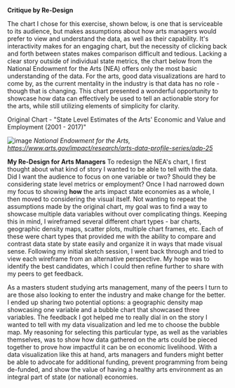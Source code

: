 **Critique by Re-Design**

The chart I chose for this exercise, shown below, is one that is serviceable to its audience, but makes assumptions about how arts managers would prefer to view and understand the data, as well as their capability. It's interactivity makes for an engaging chart, but the necessity of clicking back and forth between states makes comparison difficult and tedious. Lacking a clear story outside of individual state metrics, the chart below from the National Endowment for the Arts (NEA) offers only the most basic understanding of the data. For the arts, good data visualizations are hard to come by, as the current mentality in the industry is that data has no role - though that is changing. This chart presented a wonderful opportunity to showcase how data can effectively be used to tell an actionable story for the arts, while still utilizing elements of simplicity for clarity.

Original Chart - "State Level Estimates of the Arts' Economic and Value and Employment (2001 - 2017)"

![image](2020-11-15(2).PNG)
*National Endowment for the Arts, https://www.arts.gov/impact/research/arts-data-profile-series/adp-25*

**My Re-Design for Arts Managers**
To redesign the NEA's chart, I first thought about what kind of story I wanted to be able to tell with the data. Did I want the audience to focus on one variable or two? Should they be considering state level metrics or employment? Once I had narrowed down my focus to showing **how** the arts impact state economies as a whole, I then moved to considering the visual itself. Not wanting to repeat the assumptions made by the original chart, my goal was to find a way to showcase multiple data variables without over complicating things. Keeping this in mind, I wireframed several different chart types - bar charts, geographic density maps, scatter plots, multiple chart frames, etc. Each of these were chart types that provided me with the ability to compare and contrast data state by state easily and organize it in ways that made visual sense. Following my initial sketch session, I went back through and tried to view each wireframe from an alternative perspective. My hope was to identify the best candidates, which I could then refine further to share with my peers to get feedback. 

As a masters student studying arts management, many of the peers I turn to are those also looking to enter the industry and make change for the better. I ended up sharing two potential options: a geographic density map showcasing one variable and a bubble chart that showcased three variables. The feedback I got helped me to really dial in on the story I wanted to tell with my data visualization and led me to choose the bubble map. My reasoning for selecting this particular type, as well as the variables themselves, was to show how data gathered on the arts could be pieced together to prove how impactful it can be on economic livelihood. With a data visualization like this at hand, arts managers and funders might better be able to advocate for additional funding, prevent programming from being de-funded, and show the value of having a healthy arts environment as an integral part of state (or national) economies.

<div class="flourish-embed" data-src="story/643982"><script src="https://public.flourish.studio/resources/embed.js"></script></div>
